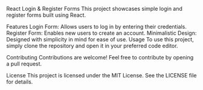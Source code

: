 
React Login & Register Forms
This project showcases simple login and register forms built using React.

Features
Login Form: Allows users to log in by entering their credentials.
Register Form: Enables new users to create an account.
Minimalistic Design: Designed with simplicity in mind for ease of use.
Usage
To use this project, simply clone the repository and open it in your preferred code editor.

Contributing
Contributions are welcome! Feel free to contribute by opening a pull request.

License
This project is licensed under the MIT License. See the LICENSE file for details.